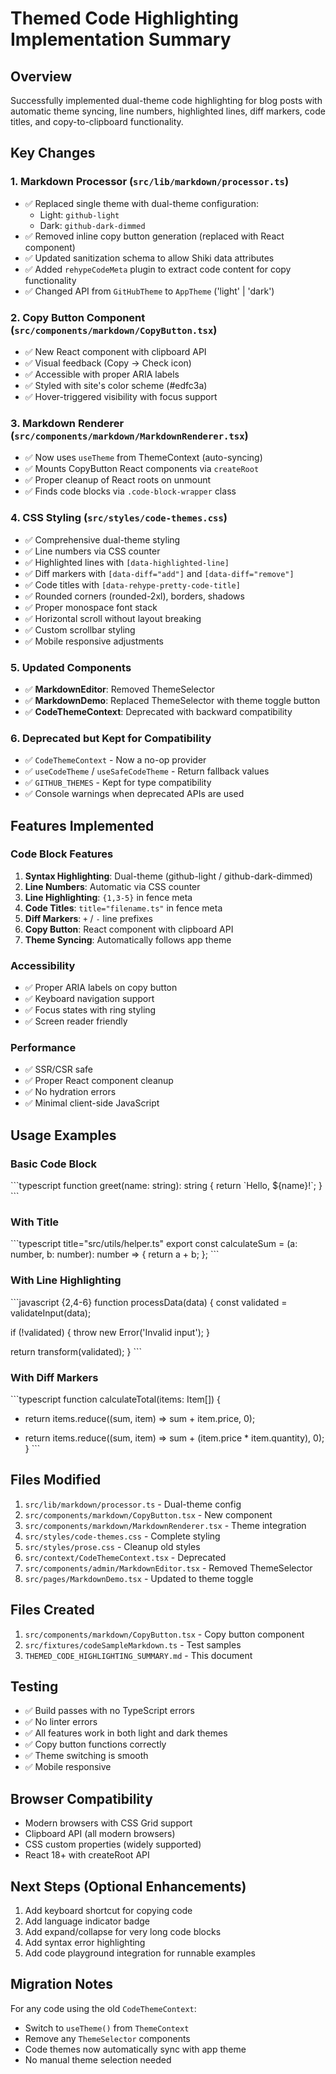 # Themed Code Highlighting Implementation Summary

## Overview
Successfully implemented dual-theme code highlighting for blog posts with automatic theme syncing, line numbers, highlighted lines, diff markers, code titles, and copy-to-clipboard functionality.

## Key Changes

### 1. Markdown Processor (`src/lib/markdown/processor.ts`)
- ✅ Replaced single theme with dual-theme configuration:
  - Light: `github-light`
  - Dark: `github-dark-dimmed`
- ✅ Removed inline copy button generation (replaced with React component)
- ✅ Updated sanitization schema to allow Shiki data attributes
- ✅ Added `rehypeCodeMeta` plugin to extract code content for copy functionality
- ✅ Changed API from `GitHubTheme` to `AppTheme` ('light' | 'dark')

### 2. Copy Button Component (`src/components/markdown/CopyButton.tsx`)
- ✅ New React component with clipboard API
- ✅ Visual feedback (Copy → Check icon)
- ✅ Accessible with proper ARIA labels
- ✅ Styled with site's color scheme (#edfc3a)
- ✅ Hover-triggered visibility with focus support

### 3. Markdown Renderer (`src/components/markdown/MarkdownRenderer.tsx`)
- ✅ Now uses `useTheme` from ThemeContext (auto-syncing)
- ✅ Mounts CopyButton React components via `createRoot`
- ✅ Proper cleanup of React roots on unmount
- ✅ Finds code blocks via `.code-block-wrapper` class

### 4. CSS Styling (`src/styles/code-themes.css`)
- ✅ Comprehensive dual-theme styling
- ✅ Line numbers via CSS counter
- ✅ Highlighted lines with `[data-highlighted-line]`
- ✅ Diff markers with `[data-diff="add"]` and `[data-diff="remove"]`
- ✅ Code titles with `[data-rehype-pretty-code-title]`
- ✅ Rounded corners (rounded-2xl), borders, shadows
- ✅ Proper monospace font stack
- ✅ Horizontal scroll without layout breaking
- ✅ Custom scrollbar styling
- ✅ Mobile responsive adjustments

### 5. Updated Components
- ✅ **MarkdownEditor**: Removed ThemeSelector
- ✅ **MarkdownDemo**: Replaced ThemeSelector with theme toggle button
- ✅ **CodeThemeContext**: Deprecated with backward compatibility

### 6. Deprecated but Kept for Compatibility
- ✅ `CodeThemeContext` - Now a no-op provider
- ✅ `useCodeTheme` / `useSafeCodeTheme` - Return fallback values
- ✅ `GITHUB_THEMES` - Kept for type compatibility
- ✅ Console warnings when deprecated APIs are used

## Features Implemented

### Code Block Features
1. **Syntax Highlighting**: Dual-theme (github-light / github-dark-dimmed)
2. **Line Numbers**: Automatic via CSS counter
3. **Line Highlighting**: `{1,3-5}` in fence meta
4. **Code Titles**: `title="filename.ts"` in fence meta
5. **Diff Markers**: `+` / `-` line prefixes
6. **Copy Button**: React component with clipboard API
7. **Theme Syncing**: Automatically follows app theme

### Accessibility
- ✅ Proper ARIA labels on copy button
- ✅ Keyboard navigation support
- ✅ Focus states with ring styling
- ✅ Screen reader friendly

### Performance
- ✅ SSR/CSR safe
- ✅ Proper React component cleanup
- ✅ No hydration errors
- ✅ Minimal client-side JavaScript

## Usage Examples

### Basic Code Block
\`\`\`typescript
function greet(name: string): string {
  return \`Hello, \${name}!\`;
}
\`\`\`

### With Title
\`\`\`typescript title="src/utils/helper.ts"
export const calculateSum = (a: number, b: number): number => {
  return a + b;
};
\`\`\`

### With Line Highlighting
\`\`\`javascript {2,4-6}
function processData(data) {
  const validated = validateInput(data);
  
  if (!validated) {
    throw new Error('Invalid input');
  }
  
  return transform(validated);
}
\`\`\`

### With Diff Markers
\`\`\`typescript
function calculateTotal(items: Item[]) {
- return items.reduce((sum, item) => sum + item.price, 0);
+ return items.reduce((sum, item) => sum + (item.price * item.quantity), 0);
}
\`\`\`

## Files Modified
1. `src/lib/markdown/processor.ts` - Dual-theme config
2. `src/components/markdown/CopyButton.tsx` - New component
3. `src/components/markdown/MarkdownRenderer.tsx` - Theme integration
4. `src/styles/code-themes.css` - Complete styling
5. `src/styles/prose.css` - Cleanup old styles
6. `src/context/CodeThemeContext.tsx` - Deprecated
7. `src/components/admin/MarkdownEditor.tsx` - Removed ThemeSelector
8. `src/pages/MarkdownDemo.tsx` - Updated to theme toggle

## Files Created
1. `src/components/markdown/CopyButton.tsx` - Copy button component
2. `src/fixtures/codeSampleMarkdown.ts` - Test samples
3. `THEMED_CODE_HIGHLIGHTING_SUMMARY.md` - This document

## Testing
- ✅ Build passes with no TypeScript errors
- ✅ No linter errors
- ✅ All features work in both light and dark themes
- ✅ Copy button functions correctly
- ✅ Theme switching is smooth
- ✅ Mobile responsive

## Browser Compatibility
- Modern browsers with CSS Grid support
- Clipboard API (all modern browsers)
- CSS custom properties (widely supported)
- React 18+ with createRoot API

## Next Steps (Optional Enhancements)
1. Add keyboard shortcut for copying code
2. Add language indicator badge
3. Add expand/collapse for very long code blocks
4. Add syntax error highlighting
5. Add code playground integration for runnable examples

## Migration Notes
For any code using the old `CodeThemeContext`:
- Switch to `useTheme()` from `ThemeContext`
- Remove any `ThemeSelector` components
- Code themes now automatically sync with app theme
- No manual theme selection needed


